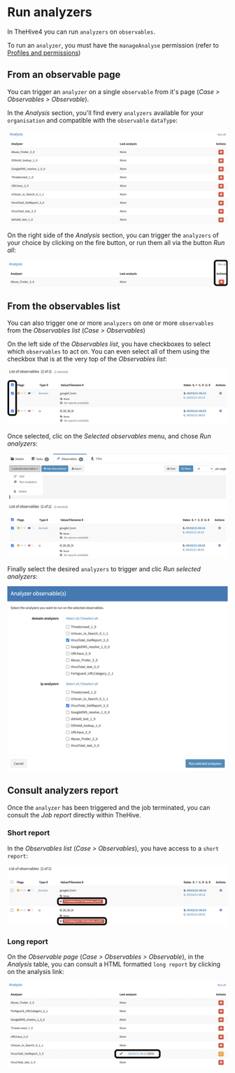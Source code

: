 # Run analyzers

In TheHive4 you can run `analyzers` on `observables`.

To run an `analyzer`, you must have the `manageAnalyse` permission (refer to [Profiles and permissions](../../Administrators/profiles/))

## From an observable page

You can trigger an `analyzer` on a single `observable` from it's page (*Case > Observables > Observable*).

In the *Analysis* section, you'll find every `analyzers` available for your `organisation` and compatible with the `observable` `dataType`:

![Analysis section](./images/analysis.png)

On the right side of the *Analysis* section, you can trigger the `analyzers` of your choice by clicking on the fire button, or run them all via the button *Run all*:

![run analysis](./images/trigger-analysers.png)

## From the observables list

You can also trigger one or more `analyzers` on one or more `observables` from the *Observables list* (*Case > Observables*)

On the left side of the *Observables list*, you have checkboxes to select which `observables` to act on. You can even select all of them using the checkbox that is at the very top of the *Observables list*: 

![observables checkboxes](./images/checkboxes-observables-list.png)

Once selected, clic on the *Selected observables* menu, and chose *Run analyzers*:

![selected observables](./images/selected-observables.png)

Finally select the desired `analyzers` to trigger and clic *Run selected analyzers*:

![select analyzers](./images/select-analyzers.png)

## Consult analyzers report

Once the `analyzer` has been triggered and the job terminated, you can consult the *Job report* directly within TheHive.

### Short report

In the *Observables list* (*Case > Observables*), you have access to a `short report`:

![short report](./images/short-report.png)

### Long report

On the *Observable page* (*Case > Observables > Observable*), in the *Analysis* table, you can consult a HTML formatted `long report` by clicking on the analysis link:

![long report link](./images/long-report-link.png)